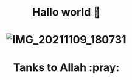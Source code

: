 <h1 align="center">
 Hallo world 👋
</h1>
</div>


<!--
**R-203/R-203** is a ✨ _special_ ✨ repository because its `README.md` (this file) appears on your GitHub profile.

Here are some ideas to get you started:

- 🔭 I’m currently working on ...
- 🌱 I’m currently learning ...
- 👯 I’m looking to collaborate on ...
- 🤔 I’m looking for help with ...
- 💬 Ask me about ...
- 📫 How to reach me: ...
- 😄 Pronouns: ...
- ⚡ Fun fact: ...
-->
<h1 align="center">

![IMG_20211109_180731](https://user-images.githubusercontent.com/76813856/140913530-f5ab9009-e202-4e61-9b9a-1a04cf4e0c08.JPG)
<h1 align="center">
Tanks to Allah :pray:


